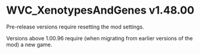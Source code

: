 # WVC_XenotypesAndGenes v1.48.00
 
Pre-release versions require resetting the mod settings.

Versions above 1.00.96 require (when migrating from earlier versions of the mod) a new game.